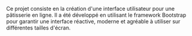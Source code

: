 Ce projet consiste en la création d'une interface utilisateur pour une pâtisserie en ligne. Il a été développé en utilisant le framework Bootstrap pour garantir une interface réactive, moderne et agréable à utiliser sur différentes tailles d'écran.
